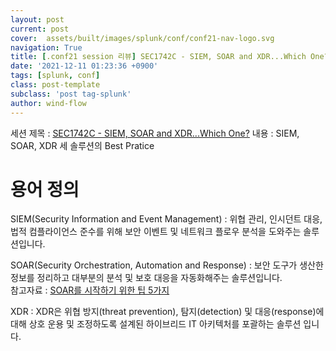 ```yaml
---
layout: post
current: post
cover:  assets/built/images/splunk/conf/conf21-nav-logo.svg
navigation: True
title: [.conf21 session 리뷰] SEC1742C - SIEM, SOAR and XDR...Which One?
date: '2021-12-11 01:23:36 +0900'
tags: [splunk, conf]
class: post-template
subclass: 'post tag-splunk'
author: wind-flow
---
```


세션 제목 : [SEC1742C - SIEM, SOAR and XDR...Which One?](https://conf.splunk.com/files/2021/slides/SEC1271A.pdf)
내용 : SIEM, SOAR, XDR 세 솔루션의 Best Pratice

# **용어 정의**
SIEM(Security Information and Event Management) :  위협 관리, 인시던트 대응, 법적 컴플라이언스 준수를 위해 보안 이벤트 및 네트워크 플로우 분석을 도와주는 솔루션입니다. 

SOAR(Security Orchestration, Automation and Response) : 보안 도구가 생산한 정보를 정리하고 대부분의 분석 및 보호 대응을 자동화해주는 솔루션입니다.  
참고자료 : [SOAR를 시작하기 위한 팁 5가지](https://www.itworld.co.kr/howto/194039)

XDR : XDR은 위협 방지(threat prevention), 탐지(detection) 및 대응(response)에 대해 상호 운용 및 조정하도록 설계된 하이브리드 IT 아키텍처를 포괄하는 솔루션 입니다.

